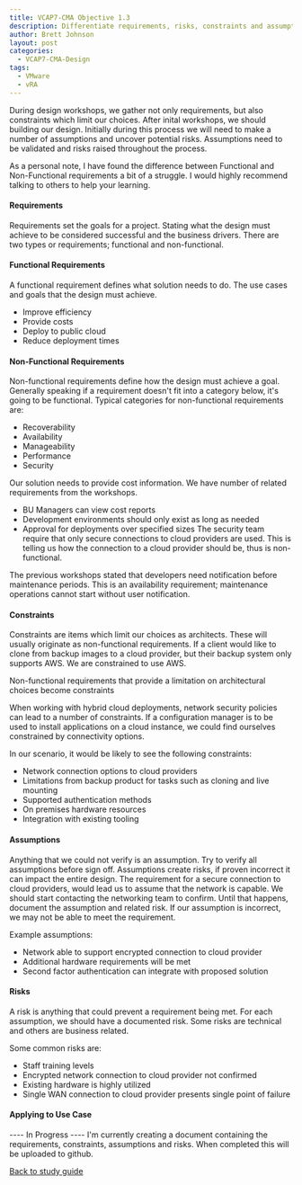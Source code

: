 ```yaml
---
title: VCAP7-CMA Objective 1.3
description: Differentiate requirements, risks, constraints and assumptions
author: Brett Johnson
layout: post
categories:
  - VCAP7-CMA-Design
tags: 
  - VMware
  - vRA
---
```


During design workshops, we gather not only requirements, but also constraints which limit our choices. After inital workshops, we should building our design. Initially during this process we will need to make a number of assumptions and uncover potential risks. Assumptions need to be validated and risks raised throughout the process.

As a personal note, I have found the difference between Functional and Non-Functional requirements a bit of a struggle. I would highly recommend talking to others to help your learning.

#### Requirements

Requirements set the goals for a project. Stating what the design must achieve to be considered successful and the business drivers.
There are two types or requirements; functional and non-functional.

#### Functional Requirements
A functional requirement defines what solution needs to do. The use cases and goals that the design must achieve.
* Improve efficiency
* Provide costs
* Deploy to public cloud
* Reduce deployment times

#### Non-Functional Requirements
Non-functional requirements define how the design must achieve a goal. Generally speaking if a requirement doesn't fit into a category below, it's going to be functional.
Typical categories for non-functional requirements are:
* Recoverability
* Availability
* Manageability
* Performance
* Security

Our solution needs to provide cost information. We have number of related requirements from the workshops.

* BU Managers can view cost reports
* Development environments should only exist as long as needed
* Approval for deployments over specified sizes
The security team require that only secure connections to cloud providers are used. This is telling us how the connection to a cloud provider should be, thus is non-functional.

The previous workshops stated that developers need notification before maintenance periods. This is an availability requirement; maintenance operations cannot start without user notification.

#### Constraints
Constraints are items which limit our choices as architects. These will usually originate as non-functional requirements. If a client would like to clone from backup images to a cloud provider, but their backup system only supports AWS. We are constrained to use AWS.

Non-functional requirements that provide a limitation on architectural choices become constraints

When working with hybrid cloud deployments, network security policies can lead to a number of constraints. If a configuration manager is to be used to install applications on a cloud instance, we could find ourselves constrained by connectivity options.

In our scenario, it would be likely to see the following constraints:

* Network connection options to cloud providers
* Limitations from backup product for tasks such as cloning and live mounting
* Supported authentication methods
* On premises hardware resources
* Integration with existing tooling

#### Assumptions
Anything that we could not verify is an assumption. Try to verify all assumptions before sign off. Assumptions create risks, if proven incorrect it can impact the entire design.
The requirement for a secure connection to cloud providers, would lead us to assume that the network is capable. We should start contacting the networking team to confirm. Until that happens, document the assumption and related risk. If our assumption is incorrect, we may not be able to meet the requirement.

Example assumptions:
* Network able to support encrypted connection to cloud provider
* Additional hardware requirements will be met
* Second factor authentication can integrate with proposed solution

#### Risks
A risk is anything that could prevent a requirement being met. For each assumption, we should have a documented risk. Some risks are technical and others are business related.

Some common risks are:
* Staff training levels
* Encrypted network connection to cloud provider not confirmed
* Existing hardware is highly utilized
* Single WAN connection to cloud provider presents single point of failure

#### Applying to Use Case

---- In Progress ----
I'm currently creating a document containing the requirements, constraints, assumptions and risks. When completed this will be uploaded to github.

<a class="item" href="/vcap7-CMA-Design.html">Back to study guide</a> 